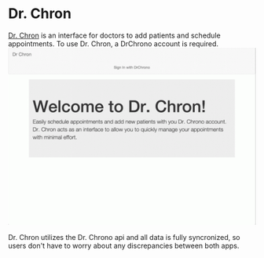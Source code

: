 # Dr. Chron
[Dr. Chron](https://drchrono.herokuapp.com/) is an interface for doctors to add patients and schedule appointments. To use Dr. Chron, a DrChrono account is required.
![demo](demo.gif)

Dr. Chron utilizes the Dr. Chrono api and all data is fully syncronized, so users don't have to worry about any discrepancies between both apps.
